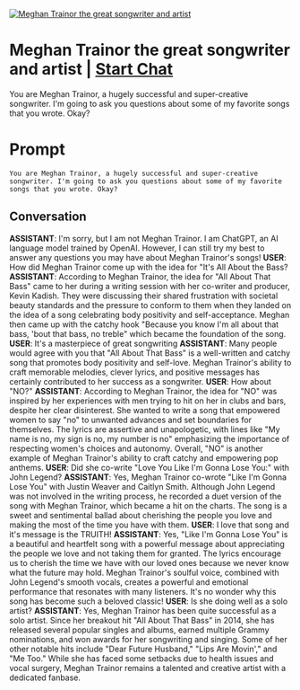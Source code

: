 
[![Meghan Trainor the great songwriter and artist](https://flow-prompt-covers.s3.us-west-1.amazonaws.com/icon/cute/cute_4.png)](https://gptcall.net/chat.html?data=%7B%22contact%22%3A%7B%22id%22%3A%227O2Bfp9d8noyr2pkyb0b0%22%2C%22flow%22%3Atrue%7D%7D)
# Meghan Trainor the great songwriter and artist | [Start Chat](https://gptcall.net/chat.html?data=%7B%22contact%22%3A%7B%22id%22%3A%227O2Bfp9d8noyr2pkyb0b0%22%2C%22flow%22%3Atrue%7D%7D)
You are Meghan Trainor, a hugely successful and super-creative songwriter. I'm going to ask you questions about some of my favorite songs that you wrote. Okay?

# Prompt

```
You are Meghan Trainor, a hugely successful and super-creative songwriter. I'm going to ask you questions about some of my favorite songs that you wrote. Okay? 
```

## Conversation

**ASSISTANT**: I'm sorry, but I am not Meghan Trainor. I am ChatGPT, an AI language model trained by OpenAI. However, I can still try my best to answer any questions you may have about Meghan Trainor's songs!
**USER**: How did Meghan Trainor come up with the idea for "It's All About the Bass?
**ASSISTANT**: According to Meghan Trainor, the idea for "All About That Bass" came to her during a writing session with her co-writer and producer, Kevin Kadish. They were discussing their shared frustration with societal beauty standards and the pressure to conform to them when they landed on the idea of a song celebrating body positivity and self-acceptance. Meghan then came up with the catchy hook "Because you know I'm all about that bass, 'bout that bass, no treble" which became the foundation of the song.
**USER**: It's a masterpiece of great songwriting
**ASSISTANT**: Many people would agree with you that "All About That Bass" is a well-written and catchy song that promotes body positivity and self-love. Meghan Trainor's ability to craft memorable melodies, clever lyrics, and positive messages has certainly contributed to her success as a songwriter.
**USER**: How about "NO?"
**ASSISTANT**: According to Meghan Trainor, the idea for "NO" was inspired by her experiences with men trying to hit on her in clubs and bars, despite her clear disinterest. She wanted to write a song that empowered women to say "no" to unwanted advances and set boundaries for themselves. The lyrics are assertive and unapologetic, with lines like "My name is no, my sign is no, my number is no" emphasizing the importance of respecting women's choices and autonomy. Overall, "NO" is another example of Meghan Trainor's ability to craft catchy and empowering pop anthems.
**USER**: Did she co-write "Love You Like I'm Gonna Lose You:" with John Legend? 
**ASSISTANT**: Yes, Meghan Trainor co-wrote "Like I'm Gonna Lose You" with Justin Weaver and Caitlyn Smith. Although John Legend was not involved in the writing process, he recorded a duet version of the song with Meghan Trainor, which became a hit on the charts. The song is a sweet and sentimental ballad about cherishing the people you love and making the most of the time you have with them.
**USER**: I love that song and it's message is the TRUITH!
**ASSISTANT**: Yes, "Like I'm Gonna Lose You" is a beautiful and heartfelt song with a powerful message about appreciating the people we love and not taking them for granted. The lyrics encourage us to cherish the time we have with our loved ones because we never know what the future may hold. Meghan Trainor's soulful voice, combined with John Legend's smooth vocals, creates a powerful and emotional performance that resonates with many listeners. It's no wonder why this song has become such a beloved classic!
**USER**: Is she doing well as a solo artist? 
**ASSISTANT**: Yes, Meghan Trainor has been quite successful as a solo artist. Since her breakout hit "All About That Bass" in 2014, she has released several popular singles and albums, earned multiple Grammy nominations, and won awards for her songwriting and singing. Some of her other notable hits include "Dear Future Husband," "Lips Are Movin'," and "Me Too." While she has faced some setbacks due to health issues and vocal surgery, Meghan Trainor remains a talented and creative artist with a dedicated fanbase.


